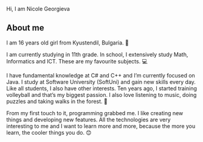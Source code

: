 Hi, I am Nicole Georgieva


About me
-------------------------------------------------------------------------------------------------------------------------------------------------------------------

I am 16 years old girl from Kyustendil, Bulgaria. 👧

I am currently studying in 11th grade.  In school, I extensively study Math, Informatics and ICT. These are 
my favourite subjects. 💻

I have fundamental knowledge at C# and C++ and I’m currently focused on Java. I study at Software University (SoftUni) and gain new skills every day.
Like all students, I also have other interests. Ten years ago, I started training volleyball and that’s my biggest passion. I also love listening to music, doing puzzles and taking walks in the forest. 🏐

From my first touch to it, programming grabbed me. I like creating new things and developing new features. All the technologies are very interesting to me and I want to learn more and more, because the more you learn, the cooler things you do. 😊

